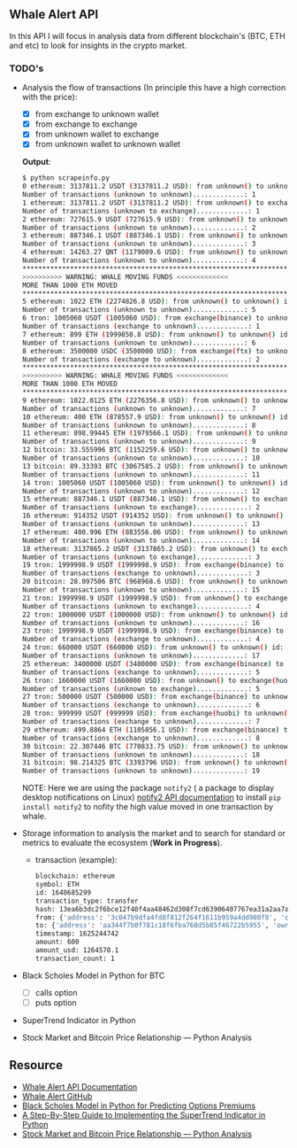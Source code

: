 ## Whale Alert API

In this API I will focus in analysis data from different blockchain's (BTC, ETH and etc) to look for insights in the crypto market.

### TODO's

- Analysis the flow of transactions (In principle this have a high correction with the price):
    - [x] from exchange to unknown wallet
    - [x] from exchange to exchange
    - [x] from unknown wallet to exchange
    - [x] from unknown wallet to unknown wallet

    **Output**:
    ```bash
    $ python scrapeinfo.py
    0 ethereum: 3137811.2 USDT (3137811.2 USD): from unknown() to unknown() id: 1641350420, 2021-07-03 13:47:49
    Number of transactions (unknown to unknown).............: 1
    1 ethereum: 3137811.2 USDT (3137811.2 USD): from unknown() to exchange(binance) id: 1641350646, 2021-07-03 13:48:21
    Number of transactions (unknown to exchange).............: 1
    2 ethereum: 727615.9 USDT (727615.9 USD): from unknown() to unknown() id: 1641350893, 2021-07-03 13:48:54
    Number of transactions (unknown to unknown).............: 2
    3 ethereum: 887346.1 USDT (887346.1 USD): from unknown() to unknown() id: 1641351173, 2021-07-03 13:49:43
    Number of transactions (unknown to unknown).............: 3
    4 ethereum: 14263.27 QNT (1179009.6 USD): from unknown() to unknown() id: 1641351396, 2021-07-03 13:50:24
    Number of transactions (unknown to unknown).............: 4
    ***********************************************************************************
    >>>>>>>>>> WARNING: WHALE MOVING FUNDS <<<<<<<<<<<<<
    MORE THAN 1000 ETH MOVED
    ***********************************************************************************
    5 ethereum: 1022 ETH (2274826.8 USD): from unknown() to unknown() id: 1641351601, 2021-07-03 13:51:21
    Number of transactions (unknown to unknown).............: 5
    6 tron: 1005060 USDT (1005060 USD): from exchange(binance) to unknown() id: 1641351517, 2021-07-03 13:52:18
    Number of transactions (exchange to unknown).............: 1
    7 ethereum: 899 ETH (1999850.8 USD): from unknown() to unknown() id: 1641352164, 2021-07-03 13:52:42
    Number of transactions (unknown to unknown).............: 6
    8 ethereum: 3500000 USDC (3500000 USD): from exchange(ftx) to unknown() id: 1641352598, 2021-07-03 13:52:51
    Number of transactions (exchange to unknown).............: 2
    ***********************************************************************************
    >>>>>>>>>> WARNING: WHALE MOVING FUNDS <<<<<<<<<<<<<
    MORE THAN 1000 ETH MOVED
    ***********************************************************************************
    9 ethereum: 1022.0125 ETH (2276356.8 USD): from unknown() to unknown() id: 1641352694, 2021-07-03 13:55:25
    Number of transactions (unknown to unknown).............: 7
    10 ethereum: 400 ETH (878557.9 USD): from unknown() to unknown() id: 1641353275, 2021-07-03 13:55:34
    Number of transactions (unknown to unknown).............: 8
    11 ethereum: 898.99445 ETH (1979566.1 USD): from unknown() to unknown() id: 1641355713, 2021-07-03 13:56:48
    Number of transactions (unknown to unknown).............: 9
    12 bitcoin: 33.555996 BTC (1152259.6 USD): from unknown() to unknown() id: 1641356911, 2021-07-03 13:58:58
    Number of transactions (unknown to unknown).............: 10
    13 bitcoin: 89.33393 BTC (3067585.2 USD): from unknown() to unknown() id: 1641353603, 2021-07-03 13:59:06
    Number of transactions (unknown to unknown).............: 11
    14 tron: 1005060 USDT (1005060 USD): from unknown() to unknown() id: 1641353556, 2021-07-03 13:59:14
    Number of transactions (unknown to unknown).............: 12
    15 ethereum: 887346.1 USDT (887346.1 USD): from unknown() to exchange(huobi) id: 1641356071, 2021-07-03 13:59:55
    Number of transactions (unknown to exchange).............: 2
    16 ethereum: 914352 USDT (914352 USD): from unknown() to unknown() id: 1641356259, 2021-07-03 14:00:36
    Number of transactions (unknown to unknown).............: 13
    17 ethereum: 400.996 ETH (883556.06 USD): from unknown() to unknown() id: 1641356341, 2021-07-03 14:00:53
    Number of transactions (unknown to unknown).............: 14
    18 ethereum: 3137865.2 USDT (3137865.2 USD): from unknown() to exchange(binance) id: 1641356567, 2021-07-03 14:01:17
    Number of transactions (unknown to exchange).............: 3
    19 tron: 1999998.9 USDT (1999998.9 USD): from exchange(binance) to unknown() id: 1641356453, 2021-07-03 14:01:42
    Number of transactions (exchange to unknown).............: 3
    20 bitcoin: 28.097506 BTC (968968.6 USD): from unknown() to unknown() id: 1641356952, 2021-07-03 14:01:58
    Number of transactions (unknown to unknown).............: 15
    21 tron: 1999998.9 USDT (1999998.9 USD): from unknown() to exchange(huobi) id: 1641358088, 2021-07-03 14:02:23
    Number of transactions (unknown to exchange).............: 4
    22 tron: 1000000 USDT (1000000 USD): from unknown() to unknown() id: 1641358197, 2021-07-03 14:03:36
    Number of transactions (unknown to unknown).............: 16
    23 tron: 1999998.9 USDT (1999998.9 USD): from exchange(binance) to unknown() id: 1641358237, 2021-07-03 14:04:09
    Number of transactions (exchange to unknown).............: 4
    24 tron: 660000 USDT (660000 USD): from unknown() to unknown() id: 1641358617, 2021-07-03 14:04:25
    Number of transactions (unknown to unknown).............: 17
    25 ethereum: 3400000 USDT (3400000 USD): from exchange(binance) to unknown() id: 1641359127, 2021-07-03 14:05:14
    Number of transactions (exchange to unknown).............: 5
    26 tron: 1660000 USDT (1660000 USD): from unknown() to exchange(huobi) id: 1641359367, 2021-07-03 14:06:19
    Number of transactions (unknown to exchange).............: 5
    27 tron: 500000 USDT (500000 USD): from exchange(binance) to unknown() id: 1641360499, 2021-07-03 14:10:42
    Number of transactions (exchange to unknown).............: 6
    28 tron: 999999 USDT (999999 USD): from exchange(huobi) to unknown() id: 1641360694, 2021-07-03 14:11:14
    Number of transactions (exchange to unknown).............: 7
    29 ethereum: 499.8864 ETH (1105856.1 USD): from exchange(binance) to unknown() id: 1641361248, 2021-07-03 14:11:55
    Number of transactions (exchange to unknown).............: 8
    30 bitcoin: 22.307446 BTC (770833.75 USD): from unknown() to unknown() id: 1641364363, 2021-07-03 14:14:46
    Number of transactions (unknown to unknown).............: 18
    31 bitcoin: 98.214325 BTC (3393796 USD): from unknown() to unknown() id: 1641361875, 2021-07-03 14:15:03
    Number of transactions (unknown to unknown).............: 19
    ```
    NOTE: Here we are using the package ```notify2``` ( a package to display desktop notifications on Linux)
          [notify2 API documentation](https://notify2.readthedocs.io/en/latest/) to install ```pip install notify2``` to nofity the high value moved in one transaction by whale.


- Storage information to analysis the market and to search for standard or metrics to evaluate the ecosystem (**Work in Progress**).
    - transaction (example):
        ```bash
        blockchain: ethereum
        symbol: ETH
        id: 1640685299
        transaction_type: transfer
        hash: 13ea6b3dc2f6bce12f40f4aa48462d308f7cd63906407767ea31a2aa7ae438d1
        from: {'address': '3c047b9dfa4fd8f812f264f1611b959a4dd980f8', 'owner_type': 'unknown', 'owner': ''}
        to: {'address': 'aa344f7b0f781c18f6fba768d5b85f46722b5955', 'owner_type': 'unknown', 'owner': ''}
        timestamp: 1625244742
        amount: 600
        amount_usd: 1264570.1
        transaction_count: 1
      ```

- Black Scholes Model in Python for BTC
    - [ ] calls option
    - [ ] puts option
- SuperTrend Indicator in Python
- Stock Market and Bitcoin Price Relationship — Python Analysis

## Resource

- [Whale Alert API Documentation](https://docs.whale-alert.io/?_ga=2.18753593.1286745348.1624886898-1875508501.1610310849#introduction)
- [Whale Alert GitHub](https://github.com/stuianna/whaleAlert)
- [Black Scholes Model in Python for Predicting Options Premiums](https://medium.com/swlh/calculating-option-premiums-using-the-black-scholes-model-in-python-e9ed227afbee)
- [A Step-By-Step Guide to Implementing the SuperTrend Indicator in Python](https://medium.com/codex/step-by-step-implementation-of-the-supertrend-indicator-in-python-656aa678c111)
- [Stock Market and Bitcoin Price Relationship — Python Analysis](https://towardsdatascience.com/stock-market-and-bitcoin-price-relationship-python-analysis-f39f992201c7)
